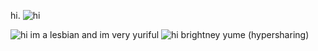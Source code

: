 hi. <img src="https://64.media.tumblr.com/402f5870f060391c50393d93f25b8be2/8afdcac94c8da8a3-18/s75x75_c1/b96cfde77d8ab432cfdb8b2ec752bbc83c717d52.pnj" alt="hi" />

<img src="https://media.discordapp.net/attachments/1076408824640049173/1370870531699507320/a096d47a2142ff6a7daadc91a71ec454_0.jpg?ex=6821122c&is=681fc0ac&hm=ca66f376824a1cd3b28a4fa6df31237ffaaf18b515c02e3cc8f775147e1e307e&=&format=webp" alt="hi" />
im a lesbian and im very yuriful
<img src="https://64.media.tumblr.com/1cdd83c92a2138619620264571c029b2/bf381bb4fba1beca-e0/s100x200/81c402dbff82ba992c1cf380209385f21cea566c.gifv" alt="hi" />
brightney yume (hypersharing)

